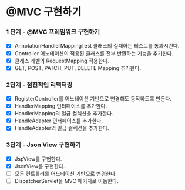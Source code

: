# @MVC 구현하기

### 1 단계 - @MVC 프레임워크 구현하기

- [x] AnnotationHandlerMappingTest 클래스의 실패하는 테스트를 통과시킨다.
- [x] Controller 어노테이션이 적용된 클래스를 전부 반환하는 기능을 추가한다.
- [x] 클래스 레벨의 RequestMapping 적용한다.
- [x] GET, POST, PATCH, PUT, DELETE Mapping 추가한다.

### 2단계 - 점진적인 리팩터링

- [x] RegisterController를 어노테이션 기반으로 변경해도 동작하도록 만든다.
- [x] HandlerMapping 인터페이스를 추가한다.
- [x] HandlerMapping의 일급 컬렉션을 추가한다.
- [x] HandleAdapter 인터페이스를 추가한다.
- [x] HandleAdapter의 일급 컬렉션을 추가한다.

### 3단계 - Json View 구현하기

- [x] JspView를 구현한다.
- [x] JsonView를 구현한다.
- [ ] 모든 컨트롤러를 어노테이션 기반으로 변경한다.
- [ ] DispatcherServlet을 MVC 패키지로 이동한다.
